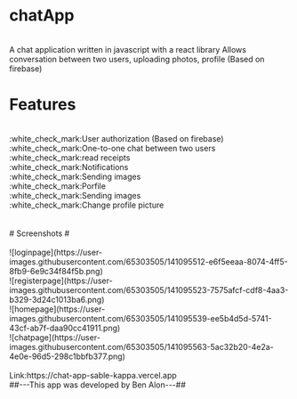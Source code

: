 # chatApp
 <br/>
 A chat application written in javascript with a react library
Allows conversation between two users, uploading photos, profile
(Based on firebase)
<br/>

 # Features #
 
 
 <br/>
:white_check_mark:User authorization (Based on firebase)
 <br/>
:white_check_mark:One-to-one chat between two users
 <br/>
:white_check_mark:read receipts
 <br/>
:white_check_mark:Notifications
 <br/>
:white_check_mark:Sending images
 <br/>
 :white_check_mark:Porfile
 <br/>
:white_check_mark:Sending images
 <br/>
 :white_check_mark:Change profile picture
 <br/>
 
 <br/>
 <br/>
 # Screenshots #
  <br/>
   <br/>
 ![loginpage](https://user-images.githubusercontent.com/65303505/141095512-e6f5eeaa-8074-4ff5-8fb9-6e9c34f84f5b.png)
  <br/>
  ![registerpage](https://user-images.githubusercontent.com/65303505/141095523-7575afcf-cdf8-4aa3-b329-3d24c1013ba6.png)
   <br/>
![homepage](https://user-images.githubusercontent.com/65303505/141095539-ee5b4d5d-5741-43cf-ab7f-daa90cc41911.png)
 <br/>
 ![chatpage](https://user-images.githubusercontent.com/65303505/141095563-5ac32b20-4e2a-4e0e-96d5-298c1bbfb377.png)
  <br/>
   <br/>
   Link:https://chat-app-sable-kappa.vercel.app
   
  <br/>
  ##---This app was developed by Ben Alon---##
   
